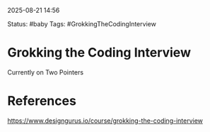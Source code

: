 2025-08-21 14:56

Status:
#baby 
Tags:
#GrokkingTheCodingInterview

# Grokking the Coding Interview
Currently on Two Pointers




# References
https://www.designgurus.io/course/grokking-the-coding-interview